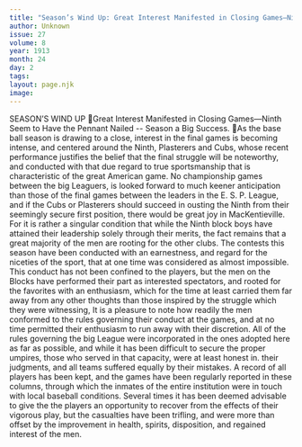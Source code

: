 ```yaml
---
title: "Season’s Wind Up: Great Interest Manifested in Closing Games—Ninth Seem to Have the Pennant Nailed -- Season a Big Success."  
author: Unknown
issue: 27
volume: 8
year: 1913
month: 24
day: 2
tags:
layout: page.njk
image:
---
```

SEASON’S WIND UP Great Interest Manifested in Closing Games—Ninth Seem to Have the Pennant Nailed -- Season a Big Success.  As the base ball season is drawing to a close, interest in the final games is becoming intense, and centered around the Ninth, Plasterers and Cubs, whose recent performance justifies the belief that the final struggle will be noteworthy, and conducted with that due regard to true sportsmanship that is characteristic of the great American game. No championship games between the big Leaguers, is looked forward to much keener anticipation than those of the final games between the leaders in the E. S. P. League, and if the Cubs or Plasterers should succeed in ousting the Ninth from their seemingly secure first position, there would be great joy in MacKentieville. For it is rather a singular condition that while the Ninth block boys have attained their leadership solely through their merits, the fact remains that a great majority of the men are rooting for the other clubs. The contests this season have been conducted with an earnestness, and regard for the niceties of the sport, that at one time was considered as almost impossible. This conduct has not been confined to the players, but the men on the Blocks have performed their part as interested spectators, and rooted for the favorites with an enthusiasm, which for the time at least carried them far away from any other thoughts than those inspired by the struggle which they were witnessing, It is a pleasure to note how readily the men conformed to the rules governing their conduct at the games, and at no time permitted their enthusiasm to run away with their discretion. All of the rules governing the big League were incorporated in the ones adopted here as far as possible, and while it has been difficult to secure the proper umpires, those who served in that capacity, were at least honest in. their judgments, and all teams suffered equally by their mistakes. A record of all players has been kept, and the games have been regularly reported in these columns, through which the inmates of the entire institution were in touch with local baseball conditions. Several times it has been deemed advisable to give the the players an opportunity to recover from the effects of their vigorous play, but the casualties have been trifling, and were more than offset by the improvement in health, spirits, disposition, and regained interest of the men. 

